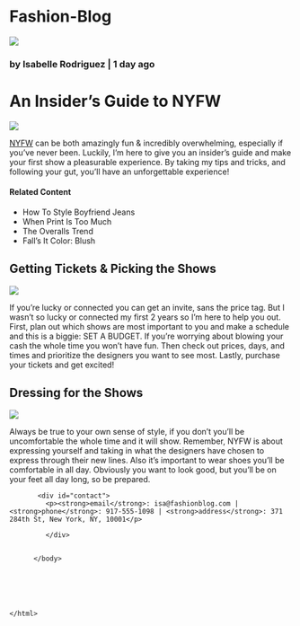 # Fashion-Blog
<!DOCTYPE html>
  <html>
    <head>
      <title>Everyday with Isa</title> 
      </head>
       <body>
         <a href="#contact"><img src="https://s3.amazonaws.com/codecademy-content/courses/learn-html/elements-and-structure/profile.jpg">
           </a>
           <h3>by Isabelle Rodriguez | 1 day ago
             </h3>
         <h1>An Insider’s Guide to NYFW
           </h1>
            <img src="https://s3.amazonaws.com/codecademy-content/courses/learn-html/elements-and-structure/image-one.jpeg">
            <p><a href="https://en.wikipedia.org/wiki/New_York_Fashion_Week" target=_blank>NYFW</a> can be both amazingly fun & incredibly overwhelming, especially if you’ve never been. Luckily, I’m here to give you an insider’s guide and make your first show a pleasurable experience. By taking my tips and tricks, and following your gut, you’ll have an unforgettable experience!
              </p>
                <h4>Related Content
                  </h4>
                    <ul>
                      <li>
                        How To Style Boyfriend  Jeans</li>
                      <li>When Print Is Too Much</li>
                      <li>The Overalls Trend</li>
                      <li>Fall’s It Color: Blush</li>
                      </ul>
             <h2>
             Getting Tickets & Picking the Shows
               </h2>
              <img src="https://s3.amazonaws.com/codecademy-content/courses/learn-html/elements-and-structure/image-two.jpeg">
                 <p>If you’re lucky or connected you can get an invite, sans the price tag. But I wasn’t so lucky or connected my first 2 years so I’m here to help you out. First, plan out which shows are most important to you and make a schedule and this is a biggie: SET A BUDGET. If you’re worrying about blowing your cash the whole time you won’t have fun. Then check out prices, days, and times and prioritize the designers you want to see most. Lastly, purchase your tickets and get excited!
                 </p>
            <h2>Dressing for the Shows</h2>
            <img src="https://s3.amazonaws.com/codecademy-content/courses/learn-html/elements-and-structure/image-three.jpeg">
              <p>Always be true to your own sense of style, if you don’t you’ll be uncomfortable the whole time and it will show. Remember, NYFW is about expressing yourself and taking in what the designers have chosen to express through their new lines. Also it’s important to wear shoes you’ll be comfortable in all day. Obviously you want to look good, but you’ll be on your feet all day long, so be prepared.
                </p>


           <div id="contact">
             <p><strong>email</strong>: isa@fashionblog.com | <strong>phone</strong>: 917-555-1098 | <strong>address</strong>: 371 284th St, New York, NY, 10001</p>

             </div>


          </body>






    </html>
